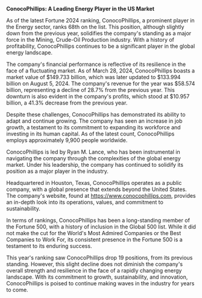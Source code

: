 **ConocoPhillips: A Leading Energy Player in the US Market**

As of the latest Fortune 2024 ranking, ConocoPhillips, a prominent player in the Energy sector, ranks 68th on the list. This position, although slightly down from the previous year, solidifies the company's standing as a major force in the Mining, Crude-Oil Production industry. With a history of profitability, ConocoPhillips continues to be a significant player in the global energy landscape.

The company's financial performance is reflective of its resilience in the face of a fluctuating market. As of March 28, 2024, ConocoPhillips boasts a market value of $149.733 billion, which was later updated to $133.994 billion on August 5, 2024. The company's revenue for the year was $58.574 billion, representing a decline of 28.7% from the previous year. This downturn is also evident in the company's profits, which stood at $10.957 billion, a 41.3% decrease from the previous year.

Despite these challenges, ConocoPhillips has demonstrated its ability to adapt and continue growing. The company has seen an increase in job growth, a testament to its commitment to expanding its workforce and investing in its human capital. As of the latest count, ConocoPhillips employs approximately 9,900 people worldwide.

ConocoPhillips is led by Ryan M. Lance, who has been instrumental in navigating the company through the complexities of the global energy market. Under his leadership, the company has continued to solidify its position as a major player in the industry.

Headquartered in Houston, Texas, ConocoPhillips operates as a public company, with a global presence that extends beyond the United States. The company's website, found at https://www.conocophillips.com, provides an in-depth look into its operations, values, and commitment to sustainability.

In terms of rankings, ConocoPhillips has been a long-standing member of the Fortune 500, with a history of inclusion in the Global 500 list. While it did not make the cut for the World's Most Admired Companies or the Best Companies to Work For, its consistent presence in the Fortune 500 is a testament to its enduring success.

This year's ranking saw ConocoPhillips drop 19 positions, from its previous standing. However, this slight decline does not diminish the company's overall strength and resilience in the face of a rapidly changing energy landscape. With its commitment to growth, sustainability, and innovation, ConocoPhillips is poised to continue making waves in the industry for years to come.